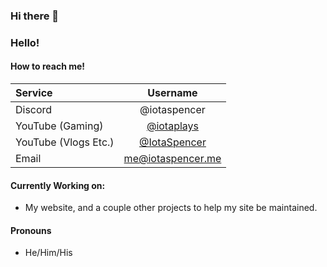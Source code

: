 ### Hi there 👋

<!--
**IotaSpencer/iotaspencer** is a ✨ _special_ ✨ repository because its `README.md` (this file) appears on your GitHub profile.

Here are some ideas to get you started:

- 🔭 I’m currently working on ...
- 🌱 I’m currently learning ...
- 👯 I’m looking to collaborate on ...
- 🤔 I’m looking for help with ...
- 💬 Ask me about ...
- 📫 How to reach me: ...
- 😄 Pronouns: ...
- ⚡ Fun fact: ...
-->

### Hello!

#### How to reach me!

| Service              |   Username        |
| :------              | :----------:      |
| Discord              | @iotaspencer      |
| YouTube (Gaming)     | [@iotaplays](https://youtube.com/@iotaplays)        |
| YouTube (Vlogs Etc.) | [@IotaSpencer](https://youtube.com/@IotaSpencer)      |
| Email                | me@iotaspencer.me |

#### Currently Working on:

* My website, and a couple other projects to help my site be maintained.

#### Pronouns

- He/Him/His

